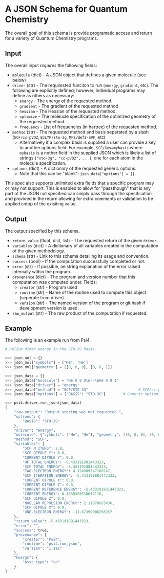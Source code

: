 # A JSON Schema for Quantum Chemistry

The overall goal of this schema is provide programatic access and return for a variety of Quantum Chemistry programs. 

## Input

The overall input *requires* the following fields:
  - `molecule` (dict) - A JSON object that defines a given molecule (see below)
  - `driver` (str) - The requirested funciton to run (`energy`, `gradient`, etc). The following are explicitly defined;
    however, individual programs may define as others as necessary:
    - `energy` - The energy of the requested method.
    - `gradient` - The gradient of the requested method.
    - `hessian` - The Hessian of the requested method.
    - `optimize` - The moleucle specification of the optimized geometry of the requested method.
    - `frequency` - List of frequencies (in hartree) of the requested method.
  - `method` (str) - The requested method and basis seperated by a slash (`SCF/cc-pVDZ`, `B3LYP/sto-3g`, `MP2/def2-SVP`, etc)
    -  Alternatively if a complex basis is supplied a user can provide a key to another options field. For example,
    `SCF/key=mybasis` where `mybasis` is a nother field in the supplied JSON which is likely a list of strings
    `["sto-3g", "cc-pVDZ", ...]`, one for each atom in the molecule specification.
  - `options` (dict) - A dictionary of the requested generic options.
    - Note that this can be "blank": `json_data["options"] = {}`.

This spec also supports unlimited extra fields that a specific program may or may not support.
This is enabled to allow for "passthough" that is any part of the JSON not specified can simply
pass through the specification and provided in the return allowing for extra comments or validation
to be applied ontop of the exisiting value.

## Output

The output specified by this schema.

  - `return_value` (float, dict, list) - The requested return of the given `driver`.
  - `variables` (dict) - A dictionary of all variables created in the computation of the given methodology.
  - `schema` (str) - Link to this schema detailing its usage and convention.
  - `success` (bool) - If the computation successfully completed or not.
  - `error` (str) - If possible, an string explanation of the error raised internally within the program.
  - `provenance` (dict) - The program and version number that this computation was computed under. Fields:
    - `creator` (str) - Program used
    - `routine` (str) - Name of the routine used to compute this object (seperate from driver).
    - `version` (str) - The named version of the program or git hash if development version is used.
  - `raw_output` (str) - The raw product of the computation if requested.

## Example

The following is an example run from Psi4. 

```python
# Helium dimer energy in the STO-3G basis.

>>> json_mol = {}
>>> json_mol["symbols"] = ["He", "He"]
>>> json_mol["geometry"] = [[0, 0, 0], [0, 0, 1]]

>>> json_data = {}
>>> json_data["molecule"] = "He 0 0 0\n--\nHe 0 0 1"
>>> json_data["driver"] = "energy"   
>>> json_data["method"] = "SCF/STO-3G"                       # SCF/cc-pvdz, SCF/key=mybasis
>>> json_data["options"] = {"BASIS": "STO-3G"}        # Generic options

>>> psi4.driver.run_json(json_data)
{
    "raw_output": "Output storing was not requested.",
    "options": {
        "BASIS": "STO-3G"
    },
    "driver": "energy",
    "molecule": {"symbols": ["He", "He"], "geometry": [[0, 0, 0], [0, 0, 1]]}
    "method": "SCF",
    "variables": {
        "SCF N ITERS": 2.0,
        "SCF DIPOLE Y": 0.0,
        "CURRENT DIPOLE Y": 0.0,
        "HF TOTAL ENERGY": -5.433191881443323,
        "SCF TOTAL ENERGY": -5.433191881443323,
        "TWO-ELECTRON ENERGY": 4.124089347186247,
        "SCF ITERATION ENERGY": -5.433191881443323,
        "CURRENT DIPOLE X": 0.0,
        "CURRENT DIPOLE Z": 0.0,
        "CURRENT REFERENCE ENERGY": -5.433191881443323,
        "CURRENT ENERGY": 0.1839360538612116,
        "SCF DIPOLE Z": 0.0,
        "NUCLEAR REPULSION ENERGY": 2.11670883436,
        "SCF DIPOLE X": 0.0,
        "ONE-ELECTRON ENERGY": -11.67399006298957
    },
    "return_value": -5.433191881443323,
    "error": "",
    "success": true,
    "provenance": {
        "creator": "Psi4",
        "routine": "psi4.run_json",
        "version": "1.1a1"
    },
    "kwargs": {
        "bsse_type": "cp"
    }
}
```
